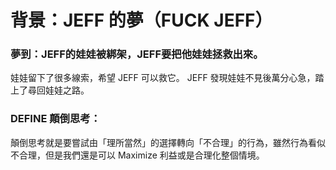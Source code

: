 # 背景：JEFF 的夢（FUCK JEFF）
### 夢到：JEFF的娃娃被綁架，JEFF要把他娃娃拯救出來。

娃娃留下了很多線索，希望 JEFF 可以救它。 JEFF 發現娃娃不見後萬分心急，踏上了尋回娃娃之路。

### DEFINE 顛倒思考：
顛倒思考就是要嘗試由「理所當然」的選擇轉向「不合理」的行為，雖然行為看似不合理，但是我們還是可以 Maximize 利益或是合理化整個情境。

